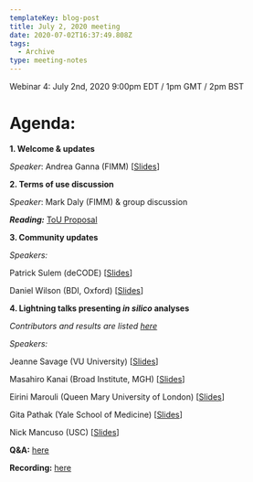 ```yaml
---
templateKey: blog-post
title: July 2, 2020 meeting
date: 2020-07-02T16:37:49.808Z
tags:
  - Archive
type: meeting-notes
---
```

Webinar 4: July 2nd, 2020 9:00pm EDT / 1pm GMT / 2pm BST

# Agenda:

**1. Welcome & updates**

*Speaker*: Andrea Ganna (FIMM) [[Slides](https://drive.google.com/file/d/1ODE34DcJiNAoRS287biZAUgq8k2tLuXC/view?usp=sharing)]

**2. Terms of use discussion**

*Speaker*: Mark Daly (FIMM) & group discussion

***Reading:*** [ToU Proposal](https://docs.google.com/document/d/1eBDXZZkath0XtvXiLfq-1ehVmDRydhOvAnu8_-vrSo4/edit?usp=sharing)

**3. Community updates**

*Speakers:*

Patrick Sulem (deCODE) [[Slides](https://drive.google.com/file/d/1g6JSercBrtphuMWLNAjPj5PLKb_Um7ya/view?usp=sharing)]

Daniel Wilson (BDI, Oxford) [[Slides](https://drive.google.com/file/d/1Uh07jhYbiTJxutVuuJaDMTEYyR0V3xkE/view?usp=sharing)]

**4. Lightning talks presenting *in silico* analyses**

*Contributors and results are listed [here](https://www.covid19hg.org/blog/2020-06-29-in-silico-follow-up-results/)*

*Speakers:*

Jeanne Savage (VU University) [[Slides](https://drive.google.com/file/d/1ptSJZnyGCT964O4xE3zpYrYt7bf0ARJ6/view?usp=sharing)]

Masahiro Kanai (Broad Institute, MGH) [[Slides](https://drive.google.com/file/d/1r95ZHNOzvYac9HpV8AnyoZRGfcCTAHZb/view?usp=sharing)]

Eirini Marouli (Queen Mary University of London) [[Slides](https://drive.google.com/file/d/1WHPcBqlaUbeR9Qz6qD-SiY3nphf75AYT/view?usp=sharing)]

Gita Pathak (Yale School of Medicine) [[Slides](https://drive.google.com/file/d/1OqrkTJO3--_5OVQOo43Y0sYnSwr0m-7d/view?usp=sharing)]

Nick Mancuso (USC) [[Slides](https://drive.google.com/file/d/1ZV-PwHCYuj_uVzHIPvuldohXMsLK-0Ug/view?usp=sharing)]

**Q&A:** [here](https://docs.google.com/spreadsheets/d/1-l9f7WGp0Ho-S12ar5A3jh8jLr6_zcist0CEz2a7OII/edit?usp=sharing)

**Recording:** [here](https://drive.google.com/file/d/1tDZxrnRQ6c4SNaPTBHeY3IVRrARI-9XO/view?usp=sharing)
